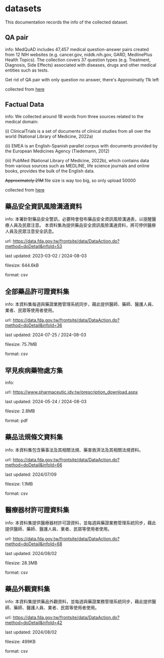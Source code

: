 # datasets

This documentation records the info of the collected dataset.

## QA pair

info: MedQuAD includes 47,457 medical question-answer pairs created from 12 NIH websites (e.g. cancer.gov, niddk.nih.gov, GARD, MedlinePlus Health Topics). The collection covers 37 question types (e.g. Treatment, Diagnosis, Side Effects) associated with diseases, drugs and other medical entities such as tests.

Get rid of QA pair with only question no answer, there's Approximatly 11k left

collected from [here](https://github.com/abachaa/MedQuAD)

## Factual Data

info: We collected around 1B words from three sources related to the medical domain:

(i) ClinicalTrials is a set of documents of clinical studies from all over the world (National Library of Medicine, 2022a)

(ii) EMEA is an English-Spanish parallel corpus with documents provided by the European Medicines Agency (Tiedemann, 2012)

(iii) PubMed (National Library of Medicine, 2022b), which contains data from various sources such as MEDLINE, life science journals and online books, provides the bulk of the English data.

~~Approximately 21M~~  file size is way too big, so only upload 50000

collected from [here](https://huggingface.co/datasets/HiTZ/Multilingual-Medical-Corpus)

## 藥品安全資訊風險溝通資料

info: 本署針對藥品安全警訊，必要時會發布藥品安全資訊風險溝通表，以提醒醫療人員及民眾注意。 本資料集為提供藥品安全資訊風險溝通資料，將可停供醫療人員及民眾注意安全訊息。

url: https://data.fda.gov.tw/frontsite/data/DataAction.do?method=doDetail&infoId=53

last updated: 2023-03-02 / 2024-08-03

filesize: 644.6kB

format: csv

## 全部藥品許可證資料集

info: 本資料集每週與藥證業務管理系統同步，藉此提供醫師、藥師、醫護人員、業者、民眾等使用者使用。

url: https://data.fda.gov.tw/frontsite/data/DataAction.do?method=doDetail&infoId=36

last updated: 2024-07-25 / 2024-08-03

filesize: 75.7MB

format: csv

## 罕見疾病藥物處方集

info: 

url: https://www.pharmaceutic.idv.tw/prescription_download.aspx

last updated: 2024-05-24 / 2024-08-03

filesize: 2.8MB

format: pdf

## 藥品法規條文資料集

info: 本資料集包含藥事法及其相關法規、藥害救濟法及其相關法規資料。

url: https://data.fda.gov.tw/frontsite/data/DataAction.do?method=doDetail&infoId=66

last updated: 2024/07/09

filesize: 1.1MB

format: csv

## 醫療器材許可證資料集

info: 本資料集提供醫療器材許可證資料，並每週與藥證業務管理系統同步，藉此提供醫師、藥師、醫護人員、業者、民眾等使用者使用。

url: https://data.fda.gov.tw/frontsite/data/DataAction.do?method=doDetail&infoId=68

last updated: 2024/08/02

filesize: 28.3MB

format: csv

## 藥品外觀資料集

info: 本資料集提供藥品外觀資料，並每週與藥證業務管理系統同步，藉此提供醫師、藥師、醫護人員、業者、民眾等使用者使用。

url: https://data.fda.gov.tw/frontsite/data/DataAction.do?method=doDetail&infoId=42

last updated: 2024/08/02

filesize: 499KB

format: csv
